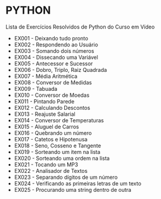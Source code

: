 # PYTHON
Lista de Exercícios Resolvidos de Python do Curso em Vídeo

* EX001 - Deixando tudo pronto
* EX002 - Respondendo ao Usuário
* EX003 - Somando dois números
* EX004 - Dissecando uma Variável
* EX005 - Antecessor e Sucessor
* EX006 - Dobro, Triplo, Raiz Quadrada
* EX007 - Média Aritmética
* EX008 - Conversor de Medidas
* EX009 - Tabuada
* EX010 - Conversor de Moedas
* EX011 - Pintando Parede
* EX012 - Calculando Descontos
* EX013 - Reajuste Salarial
* EX014 - Conversor de Temperaturas
* EX015 - Aluguel de Carros
* EX016 - Quebrando um número
* EX017 - Catetos e Hipotenusa
* EX018 - Seno, Cosseno e Tangente
* EX019 - Sorteando um item na lista
* EX020 - Sorteando uma ordem na lista
* EX021 - Tocando um MP3
* EX022 - Analisador de Textos
* EX023 - Separando dígitos de um número
* EX024 - Verificando as primeiras letras de um texto
* EX025 - Procurando uma string dentro de outra
